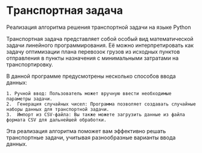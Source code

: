 # Tранспортная задача
Реализация алгоритма решения транспортной задачи на языке Python

Транспортная задача представляет собой особый вид математической задачи линейного программирования. Её можно интерпретировать как задачу оптимизации плана перевозок грузов из исходных пунктов отправления в пункты назначения с минимальными затратами на транспортировку.

В данной программе предусмотрены несколько способов ввода данных:

    1. Ручной ввод: Пользователь может вручную ввести необходимые параметры задачи.
    2.  Генерация случайных чисел: Программа позволяет создавать случайные наборы данных для транспортной задачи.
    3.  Импорт из CSV-файла: Вы также можете загрузить данные из файла формата CSV для дальнейшей обработки.

Эта реализация алгоритма поможет вам эффективно решать транспортные задачи, учитывая разнообразные варианты ввода данных.

